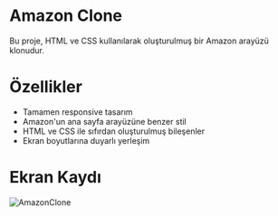 # Amazon Clone

Bu proje, HTML ve CSS kullanılarak oluşturulmuş bir Amazon arayüzü klonudur.

# Özellikler

- Tamamen responsive tasarım
- Amazon'un ana sayfa arayüzüne benzer stil
- HTML ve CSS ile sıfırdan oluşturulmuş bileşenler
- Ekran boyutlarına duyarlı yerleşim

# Ekran Kaydı

![AmazonClone](https://github.com/user-attachments/assets/3afbf77f-7f3f-4e5c-85f5-10a35387507a)

